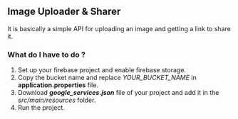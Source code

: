 ## Image Uploader & Sharer
It is basically a simple API for uploading an image and getting a link to share it.

### What do I have to do ?
1. Set up your firebase project and enable firebase storage.
2. Copy the bucket name and replace _YOUR_BUCKET_NAME_ in **application.properties** file.
3. Download _**google_services.json**_ file of your project and add it in the _src/main/resources_ folder.
4. Run the project.